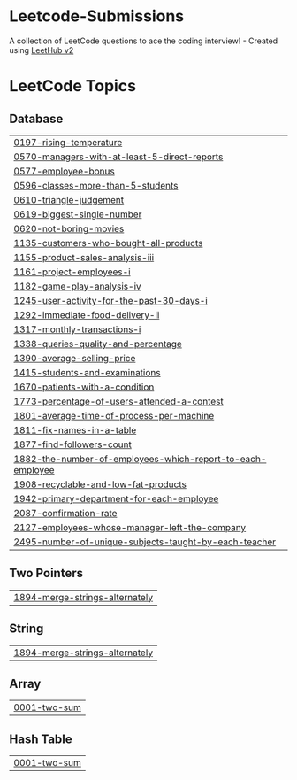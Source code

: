 # Leetcode-Submissions
A collection of LeetCode questions to ace the coding interview! - Created using [LeetHub v2](https://github.com/arunbhardwaj/LeetHub-2.0)

<!---LeetCode Topics Start-->
# LeetCode Topics
## Database
|  |
| ------- |
| [0197-rising-temperature](https://github.com/aparasingh/Leetcode-Submissions/tree/master/0197-rising-temperature) |
| [0570-managers-with-at-least-5-direct-reports](https://github.com/aparasingh/Leetcode-Submissions/tree/master/0570-managers-with-at-least-5-direct-reports) |
| [0577-employee-bonus](https://github.com/aparasingh/Leetcode-Submissions/tree/master/0577-employee-bonus) |
| [0596-classes-more-than-5-students](https://github.com/aparasingh/Leetcode-Submissions/tree/master/0596-classes-more-than-5-students) |
| [0610-triangle-judgement](https://github.com/aparasingh/Leetcode-Submissions/tree/master/0610-triangle-judgement) |
| [0619-biggest-single-number](https://github.com/aparasingh/Leetcode-Submissions/tree/master/0619-biggest-single-number) |
| [0620-not-boring-movies](https://github.com/aparasingh/Leetcode-Submissions/tree/master/0620-not-boring-movies) |
| [1135-customers-who-bought-all-products](https://github.com/aparasingh/Leetcode-Submissions/tree/master/1135-customers-who-bought-all-products) |
| [1155-product-sales-analysis-iii](https://github.com/aparasingh/Leetcode-Submissions/tree/master/1155-product-sales-analysis-iii) |
| [1161-project-employees-i](https://github.com/aparasingh/Leetcode-Submissions/tree/master/1161-project-employees-i) |
| [1182-game-play-analysis-iv](https://github.com/aparasingh/Leetcode-Submissions/tree/master/1182-game-play-analysis-iv) |
| [1245-user-activity-for-the-past-30-days-i](https://github.com/aparasingh/Leetcode-Submissions/tree/master/1245-user-activity-for-the-past-30-days-i) |
| [1292-immediate-food-delivery-ii](https://github.com/aparasingh/Leetcode-Submissions/tree/master/1292-immediate-food-delivery-ii) |
| [1317-monthly-transactions-i](https://github.com/aparasingh/Leetcode-Submissions/tree/master/1317-monthly-transactions-i) |
| [1338-queries-quality-and-percentage](https://github.com/aparasingh/Leetcode-Submissions/tree/master/1338-queries-quality-and-percentage) |
| [1390-average-selling-price](https://github.com/aparasingh/Leetcode-Submissions/tree/master/1390-average-selling-price) |
| [1415-students-and-examinations](https://github.com/aparasingh/Leetcode-Submissions/tree/master/1415-students-and-examinations) |
| [1670-patients-with-a-condition](https://github.com/aparasingh/Leetcode-Submissions/tree/master/1670-patients-with-a-condition) |
| [1773-percentage-of-users-attended-a-contest](https://github.com/aparasingh/Leetcode-Submissions/tree/master/1773-percentage-of-users-attended-a-contest) |
| [1801-average-time-of-process-per-machine](https://github.com/aparasingh/Leetcode-Submissions/tree/master/1801-average-time-of-process-per-machine) |
| [1811-fix-names-in-a-table](https://github.com/aparasingh/Leetcode-Submissions/tree/master/1811-fix-names-in-a-table) |
| [1877-find-followers-count](https://github.com/aparasingh/Leetcode-Submissions/tree/master/1877-find-followers-count) |
| [1882-the-number-of-employees-which-report-to-each-employee](https://github.com/aparasingh/Leetcode-Submissions/tree/master/1882-the-number-of-employees-which-report-to-each-employee) |
| [1908-recyclable-and-low-fat-products](https://github.com/aparasingh/Leetcode-Submissions/tree/master/1908-recyclable-and-low-fat-products) |
| [1942-primary-department-for-each-employee](https://github.com/aparasingh/Leetcode-Submissions/tree/master/1942-primary-department-for-each-employee) |
| [2087-confirmation-rate](https://github.com/aparasingh/Leetcode-Submissions/tree/master/2087-confirmation-rate) |
| [2127-employees-whose-manager-left-the-company](https://github.com/aparasingh/Leetcode-Submissions/tree/master/2127-employees-whose-manager-left-the-company) |
| [2495-number-of-unique-subjects-taught-by-each-teacher](https://github.com/aparasingh/Leetcode-Submissions/tree/master/2495-number-of-unique-subjects-taught-by-each-teacher) |
## Two Pointers
|  |
| ------- |
| [1894-merge-strings-alternately](https://github.com/aparasingh/Leetcode-Submissions/tree/master/1894-merge-strings-alternately) |
## String
|  |
| ------- |
| [1894-merge-strings-alternately](https://github.com/aparasingh/Leetcode-Submissions/tree/master/1894-merge-strings-alternately) |
## Array
|  |
| ------- |
| [0001-two-sum](https://github.com/aparasingh/Leetcode-Submissions/tree/master/0001-two-sum) |
## Hash Table
|  |
| ------- |
| [0001-two-sum](https://github.com/aparasingh/Leetcode-Submissions/tree/master/0001-two-sum) |
<!---LeetCode Topics End-->